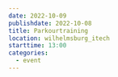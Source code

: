 ```yaml
---
date: 2022-10-09
publishdate: 2022-10-08
title: Parkourtraining
location: wilhelmsburg_itech
starttime: 13:00
categories:
  - event
---
```

